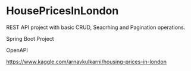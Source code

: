 # HousePricesInLondon

REST API project with basic CRUD, Seacrhing and Pagination operations.

Spring Boot Project

OpenAPI


https://www.kaggle.com/arnavkulkarni/housing-prices-in-london
